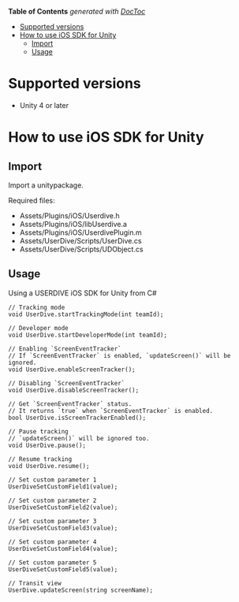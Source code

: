 <!-- START doctoc generated TOC please keep comment here to allow auto update -->
<!-- DON'T EDIT THIS SECTION, INSTEAD RE-RUN doctoc TO UPDATE -->
**Table of Contents**  *generated with [DocToc](https://github.com/thlorenz/doctoc)*

- [Supported versions](#supported-versions)
- [How to use iOS SDK for Unity](#how-to-use-ios-sdk-for-unity)
  - [Import](#import)
  - [Usage](#usage)

<!-- END doctoc generated TOC please keep comment here to allow auto update -->

# Supported versions

* Unity 4 or later


# How to use iOS SDK for Unity

## Import

Import a unitypackage.

Required files:

- Assets/Plugins/iOS/Userdive.h
- Assets/Plugins/iOS/libUserdive.a
- Assets/Plugins/iOS/UserdivePlugin.m
- Assets/UserDive/Scripts/UserDive.cs
- Assets/UserDive/Scripts/UDObject.cs


## Usage

Using a USERDIVE iOS SDK for Unity from C#

```
// Tracking mode
void UserDive.startTrackingMode(int teamId);
```

```
// Developer mode
void UserDive.startDeveloperMode(int teamId);
```

```
// Enabling `ScreenEventTracker`
// If `ScreenEventTracker` is enabled, `updateScreen()` will be ignored.
void UserDive.enableScreenTracker();
```

```
// Disabling `ScreenEventTracker`
void UserDive.disableScreenTracker();
```

```
// Get `ScreenEventTracker` status.
// It returns `true` when `ScreenEventTracker` is enabled.
bool UserDive.isScreenTrackerEnabled();
```

```
// Pause tracking
// `updateScreen()` will be ignored too.
void UserDive.pause();
```

```
// Resume tracking
void UserDive.resume();
```

```
// Set custom parameter 1
UserDiveSetCustomField1(value);
```

```
// Set custom parameter 2
UserDiveSetCustomField2(value);
```

```
// Set custom parameter 3
UserDiveSetCustomField3(value);
```

```
// Set custom parameter 4
UserDiveSetCustomField4(value);
```

```
// Set custom parameter 5
UserDiveSetCustomField5(value);
```

```
// Transit view
UserDive.updateScreen(string screenName);
```
